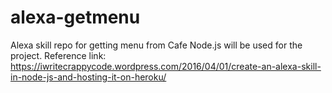 # alexa-getmenu
Alexa skill repo for getting menu from Cafe
Node.js will be used for the project.
Reference link: https://iwritecrappycode.wordpress.com/2016/04/01/create-an-alexa-skill-in-node-js-and-hosting-it-on-heroku/

